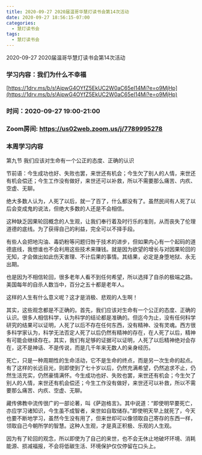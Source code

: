 ```yaml
---
title: 2020-09-27 2020届温哥华慧灯读书会第14次活动
date: 2020-09-27 18:56:15-07:00
categories:
  - 慧灯读书会
tags:
  - 慧灯读书会
---
```

2020-09-27 2020届温哥华慧灯读书会第14次活动

### 学习内容：我们为什么不幸福

[https://1drv.ms/b/s!AipwG4OYfZ5EkUC2W0aC65eI14Mi?e=o9MjHp](https://1drv.ms/b/s!AipwG4OYfZ5EkUC2W0aC65eI14Mi?e=o9MjHp)

### 时间：2020-09-27 19:00-21:00

### Zoom房间: <https://us02web.zoom.us/j/7789995278>

### 本周学习内容

第九节 我们应该对生命有一个公正的态度、正确的认识

节前语：今生成功也好、失败也罢，来世还有机会；今生欠了别人的人情，来世还有机会偿还；今生工作没有做好，来世还可以补救，所以不需要那么痛苦、内疚、空虚、无聊。

绝大多数人认为，人死了以后，就一了百了，什么都没有了。虽然民间有人死了以后会变成鬼的说法，但绝大多数的人还是不会相信。

这种缺乏因果轮回概念的人生观，让我们奉行着及时行乐的准则，从而丧失了伦理道德的底线。为了获得自己的利益，完全可以不择手段。

有些人会把地沟油、毒奶粉等问题归咎于技术的进步，但如果内心有一个起码的道德底线，我想谁也不会利用这些技术来赚钱。就是因为欲望的增长与对因果轮回的无知，才会做出如此伤天害理、不计后果的事情。其结果，必定是身堕地狱、永无出期。

也是因为不相信轮回，很多老年人看不到任何希望，所以选择了自杀的极端之路。美国每年的自杀人数当中，百分之五十都是老年人。

这样的人生有什么意义呢？这才是消极、悲观的人生啊！

其实，这些观念都是不正确的。首先，我们应该对生命有一个公正的态度、正确的认识。很多人相信科学，认为科学的结论都是准确的。但迄今为止，没有任何科学研究的结果可以证明，人死了以后不存在任何东西，没有精神、没有灵魂。西方很多科学家认为，科学无法否定人死了以后仍然有精神的存在，在人死了以后，精神有可能会继续存在。其实，我们有足够的证据可以证明，人死了以后精神绝对会存在，这不是神话、不是传说，而是几千年来无数人的亲身经历。

死亡，只是一种周期性的生命活动，它不是生命的终点，而是另一次生命的起点。有了这样的长远目光，则即使到了七十岁以后，仍然充满希望，仍然追求不止，仍然生活充实，仍然豪情满怀。今生成功也好、失败也罢，来世还有机会；今生欠了别人的人情，来世还有机会偿还；今生工作没有做好，来世还可以补救，所以不需要那么痛苦、内疚、空虚、无聊。

藏传佛教中流传很广的一部论著，叫《萨迦格言》。其中说道：“即使明早要死亡，亦应学习诸知识，今生虽不成智者，来世如自取储存。”即使明天早上就死了，今天也要不断地学习，虽然今生没有用了，但来世却可以像领取自己寄存的东西一样，领取自己今朝所学的智慧。这种人生观，才是真正积极、乐观的人生观。

因为有了轮回的观念，所以即使为了自己的来世，也不会无休止地破坏环境、消耗能源、损减福报，不会将低碳生活、环境保护仅仅停留在口头上。
